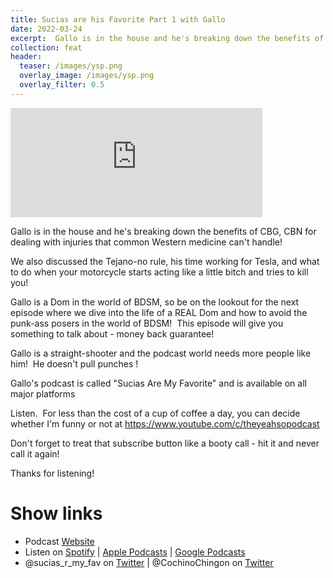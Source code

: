 ```yaml
---
title: Sucias are his Favorite Part 1 with Gallo
date: 2022-03-24
excerpt:  Gallo is in the house and he's breaking down the benefits of CBG, CBN for dealing with injuries that common Western medicine can't handle!
collection: feat
header:
  teaser: /images/ysp.png
  overlay_image: /images/ysp.png
  overlay_filter: 0.5
---
```


<iframe src='https://embed.podcasts.apple.com/us/podcast/ysp-18-sucias-are-his-favorite-part-1-with-gallo/id1518017506?i=1000555150291&amp;theme=dark' width='80%' height='175' frameborder='0' allowtransparency='true' allow='encrypted-media'></iframe>

Gallo is in the house and he's breaking down the benefits of CBG, CBN for dealing with injuries that common Western medicine can't handle!

We also discussed the Tejano-no rule, his time working for Tesla, and what to do when your motorcycle starts acting like a little bitch and tries to kill you!

Gallo is a Dom in the world of BDSM, so be on the lookout for the next episode where we dive into the life of a REAL Dom and how to avoid the punk-ass posers in the world of BDSM!  This episode will give you something to talk about - money back guarantee!

Gallo is a straight-shooter and the podcast world needs more people like him!  He doesn't pull punches <insert corny BDSM joke here>!

Gallo's podcast is called "Sucias Are My Favorite" and is available on all major platforms 

Listen.  For less than the cost of a cup of coffee a day, you can decide whether I'm funny or not at https://www.youtube.com/c/theyeahsopodcast  

Don't forget to treat that subscribe button like a booty call - hit it and never call it again!  



Thanks for listening!

# Show links

* Podcast [Website](https://sucias.xyz)<a href='https://sucias.xyz'><i class='fas fa-link'></i></a>
* Listen on [Spotify](https://open.spotify.com/show/3XjoipCU3QzeIaQAAQpBdW)<a href='https://open.spotify.com/show/3XjoipCU3QzeIaQAAQpBdW'><i class='fab fa-spotify'></i></a> | [Apple Podcasts](https://podcasts.apple.com/us/podcast/sucias-are-my-favorite/id1548173787)<i class='fas fa-podcast'></i> | [Google Podcasts](https://podcasts.google.com/feed/aHR0cHM6Ly9hbmNob3IuZm0vcy80MjI0YzYzYy9wb2RjYXN0L3Jzcw)<a href='https://podcasts.google.com/feed/aHR0cHM6Ly9hbmNob3IuZm0vcy80MjI0YzYzYy9wb2RjYXN0L3Jzcw'><i class='fab fa-google-play'></i></a>
* @sucias_r_my_fav on [Twitter](https://twitter.com/sucias_r_my_fav)<a href='https://twitter.com/sucias_r_my_fav'><i class='fab fa-twitter'></i></a> | @CochinoChingon on [Twitter](https://twitter.com/cochinochingon)<a href='https://twitter.com/cochinochingon'><i class='fab fa-twitter'></i></a>
